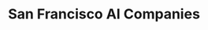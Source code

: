---
title: "San Francisco AI Companies"
excerpt: "List of AI companies in San Francisco."
type: collection
heat: 9342

query: item.locations contains 'San Francisco, CA'

topics:
  - AI

images:
  - url: https://upload.wikimedia.org/wikipedia/commons/thumb/f/fe/Golden_Fog%2C_San_Francisco.jpg/1200px-Golden_Fog%2C_San_Francisco.jpg
    width: 1200
    height: 800
    title: San Francisco
---